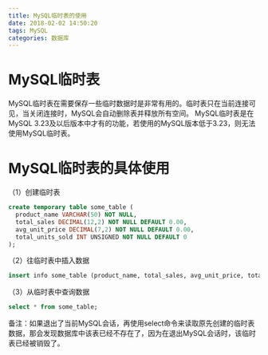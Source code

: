 ```yaml
---
title: MySQL临时表的使用
date: 2018-02-02 14:50:20
tags: MySQL
categories: 数据库
---
```


# MySQL临时表

MySQL临时表在需要保存一些临时数据时是非常有用的。临时表只在当前连接可见，当关闭连接时，MySQL会自动删除表并释放所有空间。 MySQL临时表是在MySQL 3.23及以后版本中才有的功能，若使用的MySQL版本低于3.23，则无法使用MySQL临时表。

# MySQL临时表的具体使用

（1）创建临时表

```sql
create temporary table some_table (
  product_name VARCHAR(50) NOT NULL,
  total_sales DECIMAL(12,2) NOT NULL DEFAULT 0.00,
  avg_unit_price DECIMAL(7,2) NOT NULL DEFAULT 0.00,
  total_units_sold INT UNSIGNED NOT NULL DEFAULT 0
);
```

（2）往临时表中插入数据

```sql
insert info some_table (product_name, total_sales, avg_unit_price, total_units_sold) values ('cucumber', 100.25, 90, 2);
```

（3）从临时表中查询数据

```sql
select * from some_table;
```

备注：如果退出了当前MySQL会话，再使用select命令来读取原先创建的临时表数据，那会发现数据库中该表已经不存在了，因为在退出MySQL会话时，该临时表已经被销毁了。
